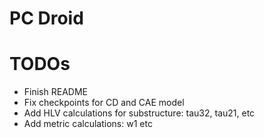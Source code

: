 # PC Droid



# TODOs
- Finish README
- Fix checkpoints for CD and CAE model
- Add HLV calculations for substructure: tau32, tau21, etc
- Add metric calculations: w1 etc
